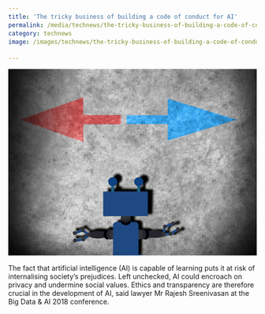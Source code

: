 ```yaml
---
title: 'The tricky business of building a code of conduct for AI'
permalink: /media/technews/the-tricky-business-of-building-a-code-of-conduct-for-ai
category: technews
image: /images/technews/the-tricky-business-of-building-a-code-of-conduct-for-ai-part1.png

---
```



![The tricky business of building a code of conduct for AI](/images/technews/the-tricky-business-of-building-a-code-of-conduct-for-ai-part1.png)
      
The fact that artificial intelligence (AI) is capable of learning puts it at risk of internalising society’s prejudices. Left unchecked, AI could encroach on privacy and undermine social values. Ethics and transparency are therefore crucial in the development of AI, said lawyer Mr Rajesh Sreenivasan at the Big Data & AI 2018 conference. 
